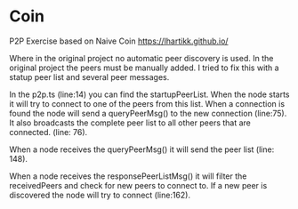 # Coin
P2P Exercise based on Naive Coin https://lhartikk.github.io/

Where in the original project no automatic peer discovery is used. In the original project the peers must be manually added.
I tried to fix this with a statup peer list and several peer messages.

In the p2p.ts (line:14) you can find the startupPeerList. When the node starts it will try to connect to one of the peers from this list.
When a connection is found the node will send a queryPeerMsg() to the new connection (line:75).
It also broadcasts the complete peer list to all other peers that are connected. (line: 76).

When a node receives the queryPeerMsg() it will send the peer list (line: 148).

When a node receives the responsePeerListMsg() it will filter the receivedPeers and check for new peers to connect to. 
If a new peer is discovered the node will try to connect (line:162).

